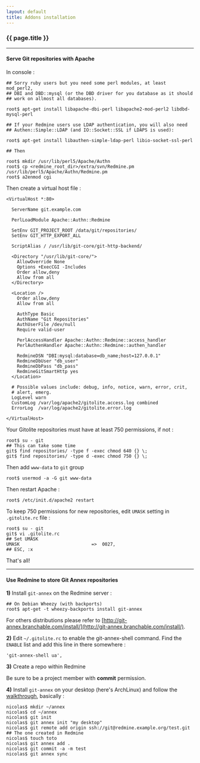 ```yaml
---
layout: default
title: Addons installation
---
```


### {{ page.title }}
***

#### Serve Git repositories with Apache

In console :

    ## Sorry ruby users but you need some perl modules, at least mod_perl2,
    ## DBI and DBD::mysql (or the DBD driver for you database as it should
    ## work on allmost all databases).

    root$ apt-get install libapache-dbi-perl libapache2-mod-perl2 libdbd-mysql-perl

    ## If your Redmine users use LDAP authentication, you will also need
    ## Authen::Simple::LDAP (and IO::Socket::SSL if LDAPS is used):

    root$ apt-get install libauthen-simple-ldap-perl libio-socket-ssl-perl

    ## Then

    root$ mkdir /usr/lib/perl5/Apache/Authn
    root$ cp <redmine_root_dir>/extra/svn/Redmine.pm /usr/lib/perl5/Apache/Authn/Redmine.pm
    root$ a2enmod cgi

Then create a virtual host file :

    <VirtualHost *:80>

      ServerName git.example.com

      PerlLoadModule Apache::Authn::Redmine

      SetEnv GIT_PROJECT_ROOT /data/git/repositories/
      SetEnv GIT_HTTP_EXPORT_ALL

      ScriptAlias / /usr/lib/git-core/git-http-backend/

      <Directory "/usr/lib/git-core/">
        AllowOverride None
        Options +ExecCGI -Includes
        Order allow,deny
        Allow from all
      </Directory>

      <Location />
        Order allow,deny
        Allow from all

        AuthType Basic
        AuthName "Git Repositories"
        AuthUserFile /dev/null
        Require valid-user

        PerlAccessHandler Apache::Authn::Redmine::access_handler
        PerlAuthenHandler Apache::Authn::Redmine::authen_handler

        RedmineDSN "DBI:mysql:database=db_name;host=127.0.0.1"
        RedmineDbUser "db_user"
        RedmineDbPass "db_pass"
        RedmineGitSmartHttp yes
      </Location>

      # Possible values include: debug, info, notice, warn, error, crit,
      # alert, emerg.
      LogLevel warn
      CustomLog /var/log/apache2/gitolite.access.log combined
      ErrorLog  /var/log/apache2/gitolite.error.log

    </VirtualHost>

Your Gitolite repositories must have at least 750 permissions, if not :

    root$ su - git
    ## This can take some time
    git$ find repositories/ -type f -exec chmod 640 {} \;
    git$ find repositories/ -type d -exec chmod 750 {} \;

Then add ```www-data``` to ```git``` group

    root$ usermod -a -G git www-data

Then restart Apache :

    root$ /etc/init.d/apache2 restart

To keep 750 permissions for new repositories, edit ```UMASK``` setting in ```.gitolite.rc``` file :

    root$ su - git
    git$ vi .gitolite.rc
    ## Set UMASK
    UMASK                           =>  0027,
    ## ESC, :x

That's all!

***

#### Use Redmine to store Git Annex repositories

**1)** Install ```git-annex``` on the Redmine server :

    ## On Debian Wheezy (with backports)
    root$ apt-get -t wheezy-backports install git-annex

For others distributions please refer to [http://git-annex.branchable.com/install/](http://git-annex.branchable.com/install/).


**2)** Edit ```~/.gitolite.rc``` to enable the git-annex-shell command. Find the ```ENABLE``` list and add this line in there somewhere :

    'git-annex-shell ua',


**3)** Create a repo within Redmine

<div class="alert alert-warning" role="alert">
  <p>
    Be sure to be a project member with <strong>commit</strong> permission.
  </p>
</div>


**4)** Install ```git-annex``` on your desktop (here's ArchLinux) and follow the [walkthrough](http://git-annex.branchable.com/walkthrough/), basically :

    nicolas$ mkdir ~/annex
    nicolas$ cd ~/annex
    nicolas$ git init
    nicolas$ git annex init "my desktop"
    nicolas$ git remote add origin ssh://git@redmine.example.org/test.git ## The one created in Redmine
    nicolas$ touch toto
    nicolas$ git annex add .
    nicolas$ git commit -a -m test
    nicolas$ git annex sync


<div id="toc">
</div>
